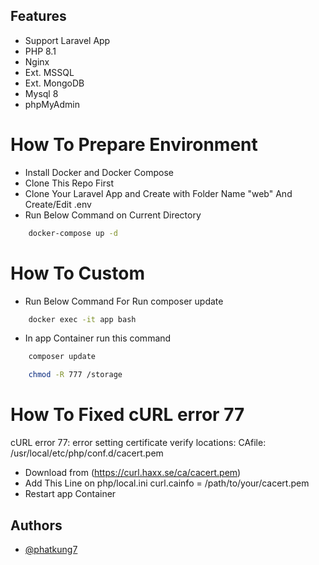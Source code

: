 ## Features
- Support Laravel App
- PHP 8.1
- Nginx
- Ext. MSSQL
- Ext. MongoDB
- Mysql 8
- phpMyAdmin
# How To Prepare Environment
- Install Docker and Docker Compose
- Clone This Repo First 
- Clone Your Laravel App and Create with Folder Name "web" And Create/Edit .env
- Run Below Command on Current Directory
```bash
    docker-compose up -d
```
# How To Custom 
- Run Below Command For Run composer update
```bash
    docker exec -it app bash
```
- In app Container run this command
```bash
    composer update
```
```bash
    chmod -R 777 /storage
```
# How To Fixed cURL error 77
cURL error 77: error setting certificate verify locations: CAfile: /usr/local/etc/php/conf.d/cacert.pem
- Download from (https://curl.haxx.se/ca/cacert.pem)
- Add This Line on php/local.ini curl.cainfo = /path/to/your/cacert.pem
- Restart app Container
## Authors
- [@phatkung7](https://github.com/phatkung7)
